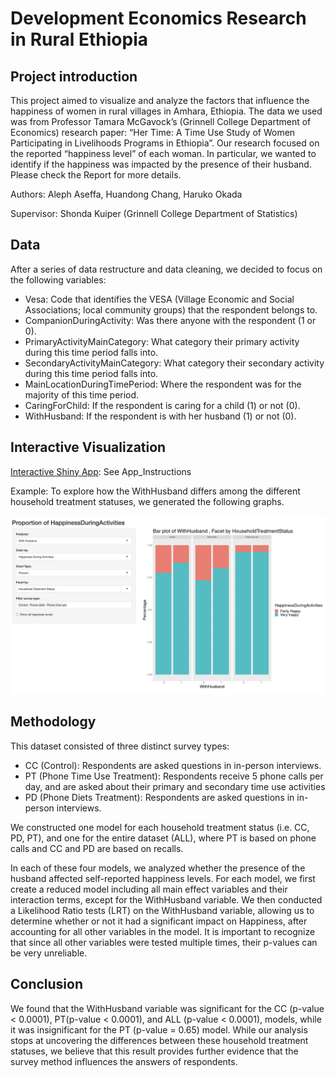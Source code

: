 # Development Economics Research in Rural Ethiopia
## Project introduction
This project aimed to visualize and analyze the factors that influence the happiness of women in rural villages in Amhara, Ethiopia. The data we used was from Professor Tamara McGavock’s (Grinnell College Department of Economics) research paper: “Her Time: A Time Use Study of Women Participating in Livelihoods Programs in Ethiopia”. Our research focused on the reported “happiness level” of each woman. In particular, we wanted to identify if the happiness was impacted by the presence of their husband. Please check the Report for more details.

Authors: Aleph Aseffa, Huandong Chang, Haruko Okada

Supervisor: Shonda Kuiper (Grinnell College Department of Statistics)

## Data
After a series of data restructure and data cleaning, we decided to focus on the following variables:
- Vesa: Code that identifies the VESA (Village Economic and Social Associations; local community groups) that the respondent belongs to.
- CompanionDuringActivity: Was there anyone with the respondent (1 or 0).
- PrimaryActivityMainCategory: What category their primary activity during this time period falls into.
- SecondaryActivityMainCategory: What category their secondary activity during this time period falls into.
- MainLocationDuringTimePeriod: Where the respondent was for the majority of this time period.
- CaringForChild: If the respondent is caring for a child (1) or not (0).
- WithHusband: If the respondent is with her husband (1) or not (0).

## Interactive Visualization
[Interactive Shiny App](https://huandongchang.shinyapps.io/WomenHapiness/): See App_Instructions

Example: To explore how the WithHusband differs among the different household treatment statuses, we generated the following graphs. 
 
![](Demo/pic.png)

## Methodology
This dataset consisted of three distinct survey types:
-	CC (Control): Respondents are asked questions in in-person interviews.
-	PT (Phone Time Use Treatment): Respondents receive 5 phone calls per day, and are asked about their primary and secondary time use activities
-	PD (Phone Diets Treatment): Respondents are asked questions in in-person interviews.

We constructed one model for each household treatment status (i.e. CC, PD, PT), and one for the entire dataset (ALL), where PT is based on phone calls and CC and PD are based on recalls.

In each of these four models, we analyzed whether the presence of the husband affected self-reported happiness levels. For each model, we first create a reduced model including all main effect variables and their interaction terms, except for the WithHusband variable. We then conducted a Likelihood Ratio tests (LRT) on the WithHusband variable, allowing us to determine whether or not it had a significant impact on Happiness, after accounting for all other variables in the model. It is important to recognize that since all other variables were tested multiple times, their p-values can be very unreliable.

## Conclusion
We found that the WithHusband variable was significant for the CC (p-value < 0.0001), PT(p-value < 0.0001), and ALL (p-value < 0.0001), models, while it was insignificant for the PT  (p-value = 0.65) model. While our analysis stops at uncovering the differences between these household treatment statuses, we believe that this result provides further evidence that the survey method influences the answers of respondents. 

